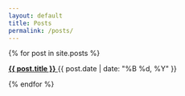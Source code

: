 ```yaml
---
layout: default
title: Posts
permalink: /posts/
---
```


{% for post in site.posts %}
<p>
<a href="{{ post.url | relative_url }}">
<strong>{{ post.title }}</strong>
</a>
{{ post.date | date: "%B %d, %Y" }}
</p>
{% endfor %}
